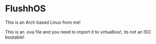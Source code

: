 # FlushhOS
This is an Arch based Linux from me!

This is an .ova file and you need to import it to virtualbox!, its not an ISO bootable!
